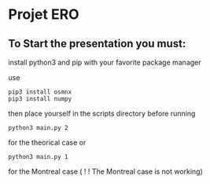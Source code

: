 # Projet ERO

## To Start the presentation you must: 
install python3 and pip with your favorite package manager

use 
```
pip3 install osmnx
pip3 install numpy
```

then place yourself in the scripts directory before running

```
python3 main.py 2
```


for the theorical case or 

```
python3 main.py 1
```
for the Montreal case ( ! ! The Montreal case is not working)